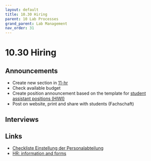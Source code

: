 ```yaml
---
layout: default
title: 10.30 Hiring
parent: 10 Lab Processes
grand_parent: Lab Management
nav_order: 31
---
```


# 10.30 Hiring

## Announcements

- Create new section in [11-hr](https://nc-2272638881871040784.nextcloud-ionos.com/index.php/apps/files/?dir=/10-lab/11_hr&fileid=58)
- Check available budget
- Create position announcement based on the template for [student assistant positions (HIWI)](https://github.com/digital-work-lab/handbook/raw/main/assets/docs/Ausschreibung-HIWI-Stellen.docx)
- Post on website, print and share with students (Fachschaft)

## Interviews

## Links

- [Checkliste Einstellung der Personalabteilung](https://www.uni-bamberg.de/fileadmin/abt-personal/Homepage_ab_2016-03/11_Formulare_Infos_Merkblaetter/Checklisten_bei_Einstellung_und_Beendigung/Checkliste_Einstellung.pdf)
- [HR: information and forms](https://www.uni-bamberg.de/abt-personal/formulare-infos-und-merkblaetter/)
